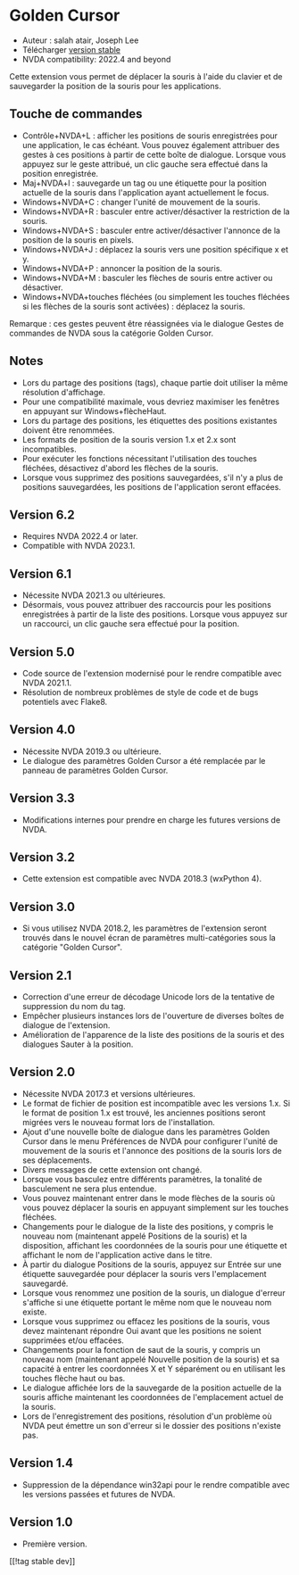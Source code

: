 # Golden Cursor #

* Auteur : salah atair, Joseph Lee
* Télécharger [version stable][1]
* NVDA compatibility: 2022.4 and beyond

Cette extension vous permet de déplacer la souris à l'aide du clavier et de
sauvegarder la position de la souris pour les applications.

## Touche de commandes

* Contrôle+NVDA+L : afficher les positions de souris enregistrées pour une
  application, le cas échéant. Vous pouvez également attribuer des gestes à
  ces positions à partir de cette boîte de dialogue. Lorsque vous appuyez
  sur le geste attribué, un clic gauche sera effectué dans la position
  enregistrée.
* Maj+NVDA+l : sauvegarde un tag ou une étiquette pour la position actuelle
  de la souris dans l'application ayant actuellement le focus.
* Windows+NVDA+C : changer l'unité de mouvement de la souris.
* Windows+NVDA+R : basculer entre activer/désactiver la restriction de la
  souris.
* Windows+NVDA+S : basculer entre activer/désactiver l'annonce de la
  position de la souris en pixels.
* Windows+NVDA+J : déplacez la souris vers une position spécifique x et y.
* Windows+NVDA+P : annoncer la position de la souris.
* Windows+NVDA+M : basculer les flèches de souris entre activer ou
  désactiver.
* Windows+NVDA+touches fléchées (ou simplement les touches fléchées si les
  flèches de la souris sont activées) : déplacez la souris.

Remarque : ces gestes peuvent être réassignées via le dialogue Gestes de
commandes de NVDA sous la catégorie Golden Cursor.

## Notes

* Lors du partage des positions (tags), chaque partie doit utiliser la même
  résolution d'affichage.
* Pour une compatibilité maximale, vous devriez maximiser les fenêtres en
  appuyant sur Windows+flècheHaut.
* Lors du partage des positions, les étiquettes des positions existantes
  doivent être renommées.
* Les formats de position de la souris version 1.x et 2.x sont
  incompatibles.
* Pour exécuter les fonctions nécessitant l'utilisation des touches
  fléchées, désactivez d'abord les flèches de la souris.
* Lorsque vous supprimez des positions sauvegardées, s'il n'y a plus de
  positions sauvegardées, les positions de l'application seront effacées.

## Version 6.2

* Requires NVDA 2022.4 or later.
* Compatible with NVDA 2023.1.

## Version 6.1

* Nécessite NVDA 2021.3 ou ultérieures.
* Désormais, vous pouvez attribuer des raccourcis pour les positions
  enregistrées à partir de la liste des positions. Lorsque vous appuyez sur
  un raccourci, un clic gauche sera effectué pour la position.

## Version 5.0

* Code source de l'extension modernisé pour le rendre compatible avec NVDA
  2021.1.
* Résolution de nombreux problèmes de style de code et de bugs potentiels
  avec Flake8.

## Version 4.0

* Nécessite NVDA 2019.3 ou ultérieure.
* Le dialogue des paramètres Golden Cursor a été remplacée par le panneau de
  paramètres Golden Cursor.

## Version 3.3

* Modifications internes pour prendre en charge les futures versions de
  NVDA.

## Version 3.2

* Cette extension est compatible avec NVDA 2018.3 (wxPython 4).

## Version 3.0

* Si vous utilisez NVDA 2018.2, les paramètres de l'extension seront trouvés
  dans le nouvel écran de paramètres multi-catégories sous la catégorie
  "Golden Cursor".

## Version 2.1

* Correction d'une erreur de décodage Unicode lors de la tentative de
  suppression du nom du tag.
* Empêcher plusieurs instances lors de l'ouverture de diverses boîtes de
  dialogue de l'extension.
* Amélioration de l'apparence de la liste des positions de la souris et des
  dialogues Sauter à la position.

## Version 2.0

* Nécessite NVDA 2017.3 et versions ultérieures.
* Le format de fichier de position est incompatible avec les versions
  1.x. Si le format de position 1.x est trouvé, les anciennes positions
  seront migrées vers le nouveau format lors de l'installation.
* Ajout d'une nouvelle boîte de dialogue dans les paramètres Golden Cursor
  dans le menu Préférences de NVDA pour configurer l'unité de mouvement de
  la souris et l'annonce des positions de la souris lors de ses
  déplacements.
* Divers messages de cette extension ont changé.
* Lorsque vous basculez entre différents paramètres, la tonalité de
  basculement ne sera plus entendue.
* Vous pouvez maintenant entrer dans le mode flèches de la souris où vous
  pouvez déplacer la souris en appuyant simplement sur les touches fléchées.
* Changements pour le dialogue de la liste des positions, y compris le
  nouveau nom (maintenant appelé Positions de la souris) et la disposition,
  affichant les coordonnées de la souris pour une étiquette et affichant le
  nom de l'application active dans le titre.
* À partir du dialogue Positions de la souris, appuyez sur Entrée sur une
  étiquette sauvegardée pour déplacer la souris vers l'emplacement
  sauvegardé.
* Lorsque vous renommez une position de la souris, un dialogue d'erreur
  s'affiche si une étiquette portant le même nom que le nouveau nom existe.
* Lorsque vous supprimez ou effacez les positions de la souris, vous devez
  maintenant répondre Oui avant que les positions ne soient supprimées et/ou
  effacées.
* Changements pour la fonction de saut de la souris, y compris un nouveau
  nom (maintenant appelé Nouvelle position de la souris) et sa capacité à
  entrer les coordonnées X et Y séparément ou en utilisant les touches
  flèche haut ou bas.
* Le dialogue affichée lors de la sauvegarde de la position actuelle de la
  souris affiche maintenant les coordonnées de l'emplacement actuel de la
  souris.
* Lors de l'enregistrement des positions, résolution d'un problème où NVDA
  peut émettre un son d'erreur si le dossier des positions n'existe pas.

## Version 1.4

* Suppression de la dépendance win32api pour le rendre compatible avec les
  versions passées et futures de NVDA.

## Version 1.0

* Première version.

[[!tag stable dev]]

[1]: https://addons.nvda-project.org/files/get.php?file=gc

[2]: https://addons.nvda-project.org/files/get.php?file=gc-dev
